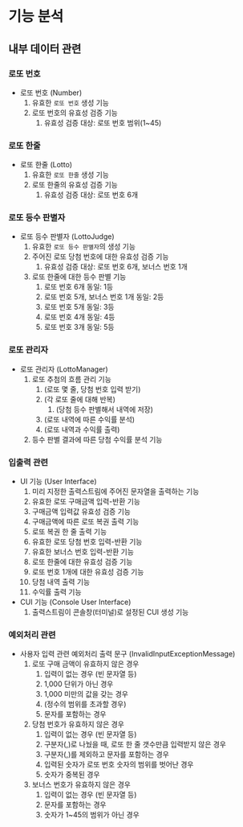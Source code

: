 # 기능 분석

## 내부 데이터 관련

### 로또 번호

- 로또 번호 (Number)
    1. 유효한 `로또 번호` 생성 기능
    2. 로또 번호의 유효성 검증 기능
        1. 유효성 검증 대상: 로또 번호 범위(1~45)

### 로또 한줄

- 로또 한줄 (Lotto)
    1. 유효한 `로또 한줄` 생성 기능
    2. 로또 한줄의 유효성 검증 기능
        1. 유효성 검증 대상: 로또 번호 6개

### 로또 등수 판별자

- 로또 등수 판별자 (LottoJudge)
    1. 유효한 `로또 등수 판별자`의 생성 기능
    2. 주어진 로또 당첨 번호에 대한 유효성 검증 기능
        1. 유효성 검증 대상: 로또 번호 6개, 보너스 번호 1개
    3. 로또 한줄에 대한 등수 판별 기능
       1. 로또 번호 6개 동일: 1등
       2. 로또 번호 5개, 보너스 번호 1개 동일: 2등
       3. 로또 번호 5개 동일: 3등
       4. 로또 번호 4개 동일: 4등
       5. 로또 번호 3개 동일: 5등

### 로또 관리자

- 로또 관리자 (LottoManager)
    1. 로또 추첨의 흐름 관리 기능
        1. (로또 몇 줄, 당첨 번호 입력 받기)
        2. (각 로또 줄에 대해 반복)
            1. (당첨 등수 판별해서 내역에 저장)
        3. (로또 내역에 따른 수익률 분석)
        4. (로또 내역과 수익률 출력)
    2. 등수 판별 결과에 따른 당첨 수익률 분석 기능

### 입출력 관련

- UI 기능 (User Interface)
    1. 미리 지정한 출력스트림에 주어진 문자열을 출력하는 기능
    2. 유효한 로또 구매금액 입력-반환 기능
    3. 구매금액 입력값 유효성 검증 기능
    4. 구매금액에 따른 로또 복권 출력 기능
    5. 로또 복권 한 줄 출력 기능
    6. 유효한 로또 당첨 번호 입력-반환 기능
    7. 유효한 보너스 번호 입력-반환 기능
    8. 로또 한줄에 대한 유효성 검증 기능
    9. 로또 번호 1개에 대한 유효성 검증 기능
    10. 당첨 내역 출력 기능
    11. 수익률 출력 기능
- CUI 기능 (Console User Interface)
    1. 출력스트림이 콘솔창(터미널)로 설정된 CUI 생성 기능

### 예외처리 관련

- 사용자 입력 관련 예외처리 출력 문구 (InvalidInputExceptionMessage)
    1. 로또 구매 금액이 유효하지 않은 경우
        1. 입력이 없는 경우 (빈 문자열 등)
        2. 1,000 단위가 아닌 경우
        3. 1,000 미만의 값을 갖는 경우
        4. (정수의 범위를 초과할 경우)
        5. 문자를 포함하는 경우
    2. 당첨 번호가 유효하지 않은 경우
        1. 입력이 없는 경우 (빈 문자열 등)
        2. 구분자(,)로 나눴을 때, 로또 한 줄 갯수만큼 입력받지 않은 경우
        3. 구분자(,)를 제외하고 문자를 포함하는 경우
        4. 입력된 숫자가 로또 번호 숫자의 범위를 벗어난 경우
        5. 숫자가 중복된 경우
    3. 보너스 번호가 유효하지 않은 경우
        1. 입력이 없는 경우 (빈 문자열 등)
        2. 문자를 포함하는 경우
        3. 숫자가 1~45의 범위가 아닌 경우